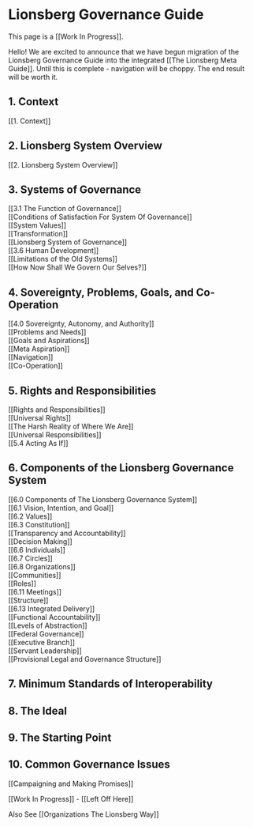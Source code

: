 # Lionsberg Governance Guide

This page is a [[Work In Progress]]. 

Hello! We are excited to announce that we have begun migration of the Lionsberg Governance Guide into the integrated [[The Lionsberg Meta Guide]]. Until this is complete - navigation will be choppy. The end result will be worth it. 

## 1. Context
[[1. Context]]  

## 2. Lionsberg System Overview
[[2. Lionsberg System Overview]]  

## 3. Systems of Governance  
[[3.1 The Function of Governance]]  
[[Conditions of Satisfaction For System Of Governance]]  
[[System Values]]  
[[Transformation]]  
[[Lionsberg System of Governance]]  
[[3.6 Human Development]]  
[[Limitations of the Old Systems]]  
[[How Now Shall We Govern Our Selves?]]  

## 4. Sovereignty, Problems, Goals, and Co-Operation
[[4.0 Sovereignty, Autonomy, and Authority]]  
[[Problems and Needs]]  
[[Goals and Aspirations]]  
[[Meta Aspiration]]  
[[Navigation]]  
[[Co-Operation]]  

## 5. Rights and Responsibilities 
[[Rights and Responsibilities]]  
[[Universal Rights]]  
[[The Harsh Reality of Where We Are]]  
[[Universal Responsibilities]]  
[[5.4 Acting As If]]  

## 6. Components of the Lionsberg Governance System
[[6.0 Components of The Lionsberg Governance System]]  
[[6.1 Vision, Intention, and Goal]]  
[[6.2 Values]]  
[[6.3 Constitution]]  
[[Transparency and Accountability]]  
[[Decision Making]]  
[[6.6 Individuals]]  
[[6.7 Circles]]  
[[6.8 Organizations]]  
[[Communities]]  
[[Roles]]  
[[6.11 Meetings]]  
[[Structure]]  
[[6.13 Integrated Delivery]]  
[[Functional Accountability]]  
[[Levels of Abstraction]]  
[[Federal Governance]]  
[[Executive Branch]]  
[[Servant Leadership]]  
[[Provisional Legal and Governance Structure]]  

## 7. Minimum Standards of Interoperability


## 8. The Ideal  


## 9. The Starting Point 

## 10. Common Governance Issues 
[[Campaigning and Making Promises]]  
 

[[Work In Progress]] - [[Left Off Here]] 

Also See [[Organizations The Lionsberg Way]] 


